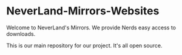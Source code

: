 # NeverLand-Mirrors-Websites

Welcome to NeverLand's Mirrors.
We provide Nerds easy access to downloads.

This is our main repository for our project. It's all open source.
